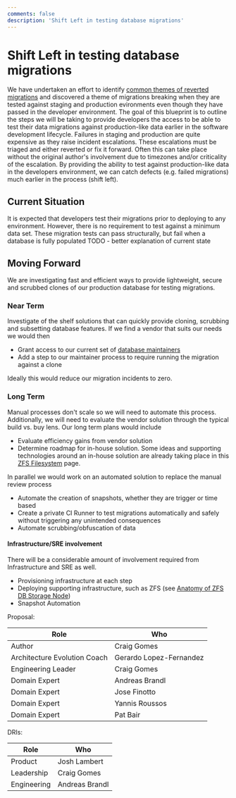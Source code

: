 ```yaml
---
comments: false
description: 'Shift Left in testing database migrations'
---
```


# Shift Left in testing database migrations

We have undertaken an effort to identify [common themes of reverted migrations](https://gitlab.com/gitlab-org/gitlab/-/issues/233391) and discovered a theme of migrations breaking when they are tested against staging and production evironments even though they have passed in the developer environment. The goal of this blueprint is to outline the steps we will be taking to provide developers the access to be able to test their data migrations against production-like data earlier in the software development lifecycle. Failures in staging and production are quite expensive as they raise incident escalations. These escalations must be triaged and either reverted or fix it forward. Often this can take place without the original author's involvement due to timezones and/or criticality of the escalation. By providing the ability to test against production-like data in the developers environment, we can catch defects (e.g. failed migrations) much earlier in the process (shift left).

## Current Situation

It is expected that developers test their migrations prior to deploying to any environment. However, there is no requirement to test against a minimum data set. These migration tests can pass structurally, but fail when a database is fully populated
TODO - better explanation of current state

## Moving Forward

We are investigating fast and efficient ways to provide lightweight, secure and scrubbed clones of our production database for testing migrations.

### Near Term

Investigate of the shelf solutions that can quickly provide cloning, scrubbing and subsetting database features. If we find a vendor that suits our needs we would then

- Grant access to our current set of [database maintainers](https://about.gitlab.com/handbook/engineering/projects/#gitlab_maintainers_database)
- Add a step to our maintainer process to require running the migration against a clone

Ideally this would reduce our migration incidents to zero.

### Long Term

Manual processes don't scale so we will need to automate this process. Additionally, we will need to evaluate the vendor solution through the typical build vs. buy lens. Our long term plans would include

- Evaluate efficiency gains from vendor solution
- Determine roadmap for in-house solution. Some ideas and supporting technologies around an in-house solution are already taking place in this [ZFS Filesystem](https://gitlab.com/gitlab-com/gl-infra/readiness/-/tree/master/library/zfs-filesystem) page.

In parallel we would work on an automated solution to replace the manual review process

- Automate the creation of snapshots, whether they are trigger or time based
- Create a private CI Runner to test migrations automatically and safely without triggering any unintended consequences
- Automate scrubbing/obfuscation of data

#### Infrastructure/SRE involvement

There will be a considerable amount of involvement required from Infrastructure and SRE as well. 

- Provisioning infrastructure at each step
- Deploying supporting infrastructure, such as ZFS (see [Anatomy of ZFS DB Storage Node](https://gitlab.com/gitlab-com/gl-infra/readiness/-/tree/master/library/zfs-filesystem#anatomy-of-a-zfs-db-storage-node))
- Snapshot Automation

Proposal:

| Role                         | Who
|------------------------------|-------------------------|
| Author                       |    Craig Gomes          |
| Architecture Evolution Coach | Gerardo Lopez-Fernandez |
| Engineering Leader           |    Craig Gomes          |
| Domain Expert                |    Andreas Brandl       |
| Domain Expert                |    Jose Finotto         |
| Domain Expert                |    Yannis Roussos       |
| Domain Expert                |    Pat Bair             |

DRIs:

| Role                         | Who
|------------------------------|------------------------|
| Product                      |    Josh Lambert        |
| Leadership                   |    Craig Gomes         |
| Engineering                  |    Andreas Brandl      |

